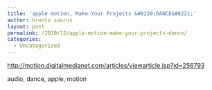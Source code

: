```yaml
---
title: 'apple motion, Make Your Projects &#8220;DANCE&#8221;'
author: bronto saurus
layout: post
permalink: /2010/12/apple-motion-make-your-projects-dance/
categories:
  - Uncategorized
---
```

<http://motion.digitalmedianet.com/articles/viewarticle.jsp?id=256793>

audio, dance, apple, motion